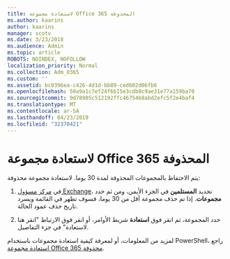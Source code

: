 ```yaml
---
title: لاستعادة مجموعة Office 365 المحذوفة
ms.author: kaarins
author: kaarins
manager: scotv
ms.date: 3/23/2018
ms.audience: Admin
ms.topic: article
ROBOTS: NOINDEX, NOFOLLOW
localization_priority: Normal
ms.collection: Adm_O365
ms.custom: ''
ms.assetid: bc0396ea-c426-4d1d-bb89-ced602d06fb6
ms.openlocfilehash: 50a9a1c7ef24f6b15e3cdb8c9ae31e77a159ba70
ms.sourcegitcommit: 9d78905c512192ffc4675468abd2efc5f2e4baf4
ms.translationtype: MT
ms.contentlocale: ar-SA
ms.lasthandoff: 04/23/2019
ms.locfileid: "32370421"
---
```

# <a name="restore-a-deleted-office-365-group"></a>لاستعادة مجموعة Office 365 المحذوفة

يتم الاحتفاظ بالمجموعات المحذوفة لمدة 30 يوما. لاستعادة مجموعة محذوفة:
  
1. في [مركز مسؤول Exchange](https://outlook.office365.com/ecp/)، تحديد **المستلمين** في الجزء الأيمن، ومن ثم حدد **مجموعات**. إذا تم حذف مجموعة أقل من 30 يوما، فسوف تظهر في القائمة ويسرد تاريخ حذف عمود الحالة.
    
2. حدد المجموعة، ثم انقر فوق **استعادة** شريط الأوامر، أو انقر فوق الارتباط "انقر هنا لاستعادة" في جزء التفاصيل. 
    
لمزيد من المعلومات، أو لمعرفة كيفية استعادة مجموعات باستخدام PowerShell، راجع [استعادة مجموعة Office 365 محذوفة](https://go.microsoft.com/fwlink/?linkid=867802).
  

